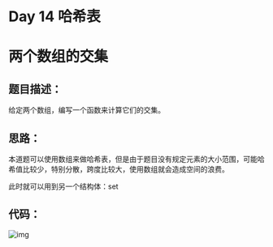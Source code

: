 # Day 14 哈希表

# 两个数组的交集

## 题目描述：

给定两个数组，编写一个函数来计算它们的交集。

## 思路：

本道题可以使用数组来做哈希表，但是由于题目没有规定元素的大小范围，可能哈希值比较少，特别分散，跨度比较大，使用数组就会造成空间的浪费。

此时就可以用到另一个结构体：set

## 代码：

![img](https://ziyuantypora.oss-cn-beijing.aliyuncs.com/1742136860690-7c430c3c-a25c-45cb-bbf2-3522c680404d.png)